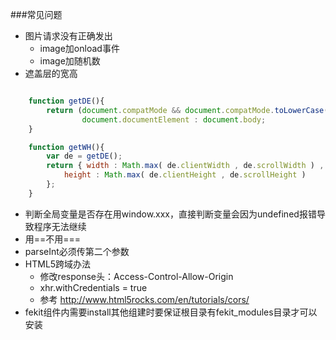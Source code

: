###常见问题

* 图片请求没有正确发出
	* image加onload事件
	* image加随机数
* 遮盖层的宽高

```javascript

	function getDE(){
		return (document.compatMode && document.compatMode.toLowerCase() == "css1compat") ?
				document.documentElement : document.body;
    }

    function getWH(){
        var de = getDE();
        return { width : Math.max( de.clientWidth , de.scrollWidth ) ,
        	height : Math.max( de.clientHeight , de.scrollHeight )
        };
    }
```

* 判断全局变量是否存在用window.xxx，直接判断变量会因为undefined报错导致程序无法继续
* 用==不用===
* parseInt必须传第二个参数
* HTML5跨域办法
	* 修改response头：Access-Control-Allow-Origin
	* xhr.withCredentials = true
	* 参考 http://www.html5rocks.com/en/tutorials/cors/
* fekit组件内需要install其他组建时要保证根目录有fekit_modules目录才可以安装
